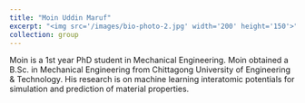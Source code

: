```yaml
---
title: "Moin Uddin Maruf"
excerpt: "<img src='/images/bio-photo-2.jpg' width='200' height='150'>"
collection: group
---
```


Moin is a 1st year PhD student in Mechanical Engineering. Moin obtained a B.Sc. in Mechanical Engineering from Chittagong University of Engineering & Technology. His research is on machine learning interatomic potentials for simulation and prediction of material properties.
